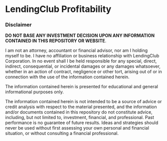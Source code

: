 # LendingClub Profitability



### Disclaimer

**DO NOT BASE ANY INVESTMENT DECISION UPON ANY INFORMATION CONTAINED IN THIS REPOSITORY OR WEBSITE**.

I am not an attorney, accountant or financial advisor, nor am I holding myself to be. I have no affiliation or business relationship with LendingClub Corporation. In no event shall I be held responsible for any special, direct, indirect, consequential, or incidental damages or any damages whatsoever, whether in an action of contract, negligence or other tort, arising out of or in connection with the use of the information contained herein. 

The information contained herein is presented for educational and general informational purposes only. 

The information contained herein is not intended to be a source of advice or credit analysis with respect to the material presented, and the information and/or documents contained in this repository do not constitute advice, including, but not limited to, investment, financial, and professional. Past performance is no guarantee of future results. Ideas and strategies should never be used without first assessing your own personal and financial situation, or without consulting a financial professional.
